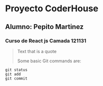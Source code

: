 # Proyecto CoderHouse
## Alumno: Pepito Martinez
### Curso de React js Camada 121131


> Text that is a quote
>
> Some basic Git commands are:
```
git status
git add
git commit
```

